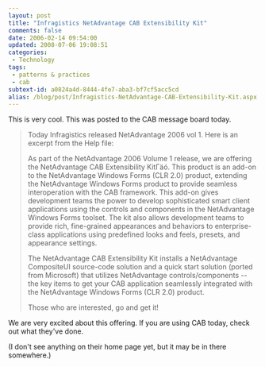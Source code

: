 ```yaml
---
layout: post
title: "Infragistics NetAdvantage CAB Extensibility Kit"
comments: false
date: 2006-02-14 09:54:00
updated: 2008-07-06 19:08:51
categories:
 - Technology
tags:
 - patterns & practices
 - cab
subtext-id: a0824a4d-8444-4fe7-aba3-bf7cf5acc5cd
alias: /blog/post/Infragistics-NetAdvantage-CAB-Extensibility-Kit.aspx
---
```



This is very cool. This was posted to the CAB message board today. 

> Today Infragistics released NetAdvantage 2006 vol 1. Here is an excerpt from the Help file: 
> 
> As part of the NetAdvantage 2006 Volume 1 release, we are offering the NetAdvantage CAB Extensibility KitΓäó. This product is an add-on to the NetAdvantage Windows Forms (CLR 2.0) product, extending the NetAdvantage Windows Forms product to provide seamless interoperation with the CAB framework. This add-on gives development teams the power to develop sophisticated smart client applications using the controls and components in the NetAdvantage Windows Forms toolset. The kit also allows development teams to provide rich, fine-grained appearances and behaviors to enterprise-class applications using predefined looks and feels, presets, and appearance settings. 
> 
> The NetAdvantage CAB Extensibility Kit installs a NetAdvantage CompositeUI source-code solution and a quick start solution (ported from Microsoft) that utilizes NetAdvantage controls/components -- the key items to get your CAB application seamlessly integrated with the NetAdvantage Windows Forms (CLR 2.0) product. 
> 
> Those who are interested, go and get it! 

We are very excited about this offering. If you are using CAB today, check out what they've done. 

(I don't see anything on their home page yet, but it may be in there somewhere.) 
